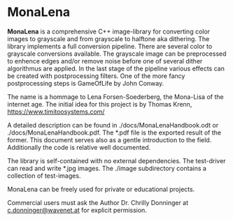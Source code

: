 # MonaLena
**MonaLena** is a comprehensive C++ image-library for converting color images to grayscale and from grayscale to halftone aka dithering. 
The library implements a full conversion pipeline. There are several color to grayscale conversions available. The grayscale image can be 
preprocessed to enhence edges and/or remove noise before one of several dither algorithmus are applied. In the last stage of the pipeline various effects can be created with postprocessing filters. 
One of the more fancy postprocessing steps is GameOfLife by John Conway.

The name is a hommage to Lena Forsen-Soederberg, the Mona-Lisa of the internet age.
The initial idea for this project is by Thomas Krenn, https://www.timitoosystems.com/

A detailed description can be found in ./docs/MonaLenaHandbook.odt or ./docs/MonaLenaHandbook.pdf. The *.pdf file is the exported result of the former. 
This document serves also as a gentle introduction to the field. 
Additionally the code is relative well documented.

The library is self-contained with no external dependencies. The test-driver can read and write *.jpg images.
The ./image subdirectory contains a collection of test-images. 

MonaLena can be freely used for private or educational projects.

Commercial users must ask the Author Dr. Chrilly Donninger at c.donninger@wavenet.at for explicit permission.

